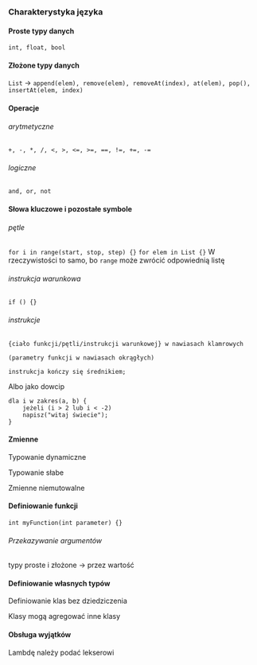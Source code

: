 ### Charakterystyka języka 

#### Proste typy danych
`int, float, bool`

#### Złożone typy danych
`List` -> `append(elem), remove(elem), removeAt(index), at(elem), pop(), insertAt(elem, index)`

#### Operacje
###### arytmetyczne
`+, -, *, /, <, >, <=, >=, ==, !=, +=, -=`
###### logiczne
`and, or, not`

#### Słowa kluczowe i pozostałe symbole
###### pętle
`for i in range(start, stop, step) {}` 
`for elem in List {}`
W rzeczywistości to samo, bo `range` może zwrócić odpowiednią listę

###### instrukcja warunkowa
`if () {}`

###### instrukcje
`{ciało funkcji/pętli/instrukcji warunkowej} w nawiasach klamrowych`

`(parametry funkcji w nawiasach okrągłych)`

`instrukcja kończy się średnikiem;`

Albo jako dowcip
```
dla i w zakres(a, b) {
    jeżeli (i > 2 lub i < -2)
    napisz("witaj świecie");
}
```
#### Zmienne
Typowanie dynamiczne 

Typowanie słabe 

Zmienne niemutowalne

#### Definiowanie funkcji
`int myFunction(int parameter) {}`

###### Przekazywanie argumentów
typy proste i złożone -> przez wartość

#### Definiowanie własnych typów

Definiowanie klas bez dziedziczenia

Klasy mogą agregować inne klasy
#### Obsługa wyjątków 
Lambdę należy podać lekserowi